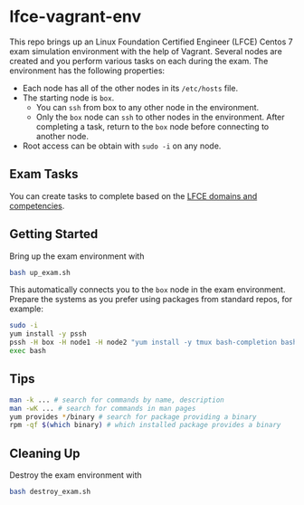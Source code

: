 # lfce-vagrant-env

This repo brings up an Linux Foundation Certified Engineer (LFCE) Centos 7 exam simulation environment with the help of Vagrant. Several nodes are created and you perform various tasks on each during the exam. The environment has the following properties:

- Each node has all of the other nodes in its `/etc/hosts` file. 
- The starting node is `box`. 
    - You can `ssh` from box to any other node in the environment. 
    - Only the `box` node can `ssh` to other nodes in the environment. After completing a task, return to the `box` node before connecting to another node. 
- Root access can be obtain with `sudo -i` on any node.

## Exam Tasks

You can create tasks to complete based on the [LFCE domains and competencies](https://training.linuxfoundation.org/certification/linux-foundation-certified-engineer-lfce/#domains).

## Getting Started

Bring up the exam environment with

```sh
bash up_exam.sh
```

This automatically connects you to the `box` node in the exam environment. Prepare the systems as you prefer using packages from standard repos, for example:

```sh
sudo -i
yum install -y pssh
pssh -H box -H node1 -H node2 "yum install -y tmux bash-completion bash-completion-extras && mandb"
exec bash
```

## Tips

```sh
man -k ... # search for commands by name, description
man -wK ... # search for commands in man pages
yum provides */binary # search for package providing a binary
rpm -qf $(which binary) # which installed package provides a binary
```

## Cleaning Up

Destroy the exam environment with

```sh
bash destroy_exam.sh
```